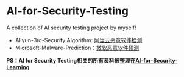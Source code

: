 # AI-for-Security-Testing

A collection of AI security testing project by myself!<br>

- Aliyun-3rd-Security Algorithm: [阿里云恶意软件检测](https://tianchi.aliyun.com/competition/information.htm?raceId=231668)<br>
- Microsoft-Malware-Prediction：[微软恶意软件预测](https://www.kaggle.com/c/microsoft-malware-prediction/)

**PS：AI for Security Testing相关的所有资料被整理在[AI-for-Security-Learning](https://github.com/404notf0und/AI-for-Security-Learning)**



